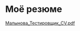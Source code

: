 # Моё резюме


[Малынова_Тестировщик_CV.pdf](https://github.com/user-attachments/files/17548113/_._CV.pdf)

